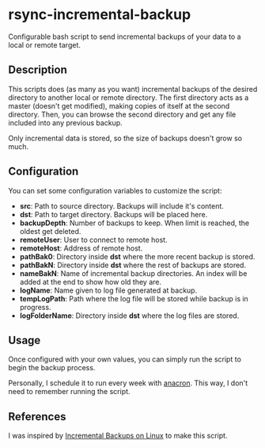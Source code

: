 # rsync-incremental-backup

Configurable bash script to send incremental backups of your data to a local or remote target.


## Description

This scripts does (as many as you want) incremental backups of the desired directory to another local or remote directory. The first directory acts as a master (doesn't get modified), making copies of itself at the second directory. Then, you can browse the second directory and get any file included into any previous backup.

Only incremental data is stored, so the size of backups doesn't grow so much.


## Configuration

You can set some configuration variables to customize the script:

* **src**: Path to source directory. Backups will include it's content.
* **dst**: Path to target directory. Backups will be placed here.
* **backupDepth**: Number of backups to keep. When limit is reached, the oldest get deleted.
* **remoteUser**: User to connect to remote host.
* **remoteHost**: Address of remote host.
* **pathBak0**: Directory inside **dst** where the more recent backup is stored.
* **pathBakN**: Directory inside **dst** where the rest of backups are stored.
* **nameBakN**: Name of incremental backup directories. An index will be added at the end to show how old they are.
* **logName**: Name given to log file generated at backup.
* **tempLogPath**: Path where the log file will be stored while backup is in progress. 
* **logFolderName**: Directory inside **dst** where the log files are stored.


## Usage

Once configured with your own values, you can simply run the script to begin the backup process.

Personally, I schedule it to run every week with [anacron](https://en.wikipedia.org/wiki/Anacron). This way, I don't need to remember running the script.


## References

I was inspired by [Incremental Backups on Linux](http://www.admin-magazine.com/Articles/Using-rsync-for-Backups) to make this script.
